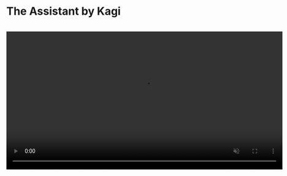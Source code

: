 # The Assistant by Kagi

<br>

<video src="./media/assistant.mp4" width="720" type="video/mp4" autoplay muted loop playsinline disablepictureinpicture />

The Assistant by Kagi combines the top large language models (LLMs) with optional results from Kagi Search, making it the perfect companion for creative, research, and programming tasks — alongside everything else you can think of! All this is included in a single subscription!

>**NOTE:** We’re excited to [announce](https://blog.kagi.com/assistant-for-all) that Kagi Assistant is now available to all users across all plans, expanding from its previous exclusivity to Ultimate subscribers.

## Features

- Access to the latest and most performant large language models from OpenAI, Anthropic, Meta, Google, Mistral, Amazon, Alibaba and DeepSeek.
- Multiple [custom assistants](#custom-assistants)
- The ability to control whether the Assistant has web access (powered by Kagi Search)
- Applying Kagi Search [Lenses](../features/lenses.md) and [Personalized Results](../features/website-info-personalized-results.md) to the Assistant searches
- Switch between multiple threads within a single window
- Saving Assistant threads
- Uploading files to use as context
- Altering the Assistant configuration within the thread
	- For example, you can ask the initial question with web access enabled, and then disable it for subsequent questions!
	 - It is also possible to switch to a different LLM in the middle of a thread
- Code syntax highlighting
- [Keyboard Shortcuts](#keyboard-shortcuts)
- Export conversations to markdown format
- Share threads with others using a link
- Voice input

## Privacy

When you use the Assistant by Kagi, your data is never used to train AI models (not by us or by the LLM providers), and no account information is shared with the LLM providers. By default, threads are deleted after 24 hours of inactivity. This behavior can be adjusted in the [settings](https://kagi.com/settings/?p=assistant).

## Using the Assistant

The Assistant can be accessed via the Control Center located in the top right corner of all Kagi pages or by clicking on the link in the top right corner of the Kagi homepage. [The direct link](https://kagi.com/assistant) to the Assistant can also be used.

When you first access the Assistant, you will be greeted by a familiar-looking landing page, allowing you to get right into using it.
You can either type your prompt or use voice input by pressing the microphone symbol.
You can choose which LLM you wish to use by opening the dropdown menu just below the prompt field.

The Assistant's web access can be toggled via the button below the prompt field.

## Which model to choose

We maintain the [Kagi LLM Benchmarking Project](./llm-benchmark.md) to measure model quality in various scenarios.

Another important aspect is the privacy policy of the model provider. See our [LLM Privacy Comparison](./llms-privacy.md) for a detailed overview of how each provider handles your data.

## Threads

The Assistant supports threads, allowing you to keep your bagel topping ideas separate from your weekend projects.

The search bar enables you to search for that one elusive thread.
Currently, the search only looks through your thread titles.

By default, threads are kept for 24 hours after the last message.
If keeping threads alive permanently better fits your workflow, you can adjust this setting in [Assistant Settings](https://kagi.com/settings/?p=assistant).
Please note that the thread saving setting is applied **when the thread is created**.

Threads can be renamed, added to Quick Access, shared, deleted, and downloaded via the `⋮` button which is displayed when you hover over the thread.

The Quick Access feature can be used to better organize your threads, but it will not influence the thread saving setting.
In other words, threads added to Quick Access will also be deleted after 24 hours, unless you have chosen otherwise in the settings.

You can also **preserve** threads with the star symbol, located to the left of the thread title.
Preserved threads do not expire.

## Uploading Files to Assistant

The Assistant by Kagi supports file uploads, allowing you to provide additional context or information for your queries.

This can be useful for tasks like:

- Summarizing a document
- Extracting key insights from a report
- Analyzing data in a spreadsheet
- Describing an image
- Distilling main points from an audio file

To upload a file:

1. Click the paperclip icon in the prompt input box.
2. Select the file or image you wish to upload.
3. Provide a prompt with instructions to process the file or leave it blank to summarize it.

Important considerations for file uploads:

**File size limit:** The maximum file size for uploads is 16MB.
**Processing time:** Larger files may take a few moments to process.
**Context retention:** Uploaded file content remains in the conversation context for subsequent messages.

The Assistant supports various file formats across different categories, including:

| File Type    | Supported Formats                                                                                                                                                                 |
| :----------- | :-------------------------------------------------------------------------------------------------------------------------------------------------------------------------------- |
| Text         | txt, text, md (and other text-based formats)                                                                                                                                      |
| Rich Format  | pdf, docx, pptx                                                                                                                                                                   |
| Spreadsheets | csv, tsv, xlsx, json, jsonl                                                                                                                                                       |
| Image        | jpg, jpeg, png, gif, tiff, tif, webp                                                                                                                                              |
| Audio        | 3gpp, aa, aac, aax, act, aiff, amr, ape, au, awb, dct, dss, dvf, flac, gsm, iklax, ivs, m4a, m4b, m4p, mp4, mmf, mp3, mpc, msv, ogg, opus, ra, rm, sln, tta, vox, wav, wma, wvpla |

Note: Unsupported formats may be treated as binary files.

## Fetching online content

Assistant can fetch webpages and online documents (up to 50 MB) to use them as context for your conversation.
To use this feature, simply paste the URL in your Assistant conversation (make sure the Entire Web toggle is on).

## Custom Instructions

Do you prefer a more personalized Assistant experience?
You can provide custom instructions in the [Assistant Settings](https://kagi.com/settings?p=assistant).
These instructions can be utilized to refine the Assistant responses.
You can, for instance, instruct the Assistant to be more succinct or to consider your profession and location.

## Custom Assistants {#custom-assistants}

You can create Custom Assistants in the [Assistant Settings](https://kagi.com/settings?p=assistant).
It is possible to customize the LLM, settings (the use of web access, lenses, and personalized results), and the instructions for each Custom Assistant.

The Assistant comes with a built-in **Code** Custom Assistant that is optimized for programming tasks. It uses Claude 3.5 Sonnet and has web access.

For more details, refer to the [Custom Assistants](./custom-assistants.md) page.

## Keyboard Shortcuts {#keyboard-shortcuts}

The following keyboard shortcuts are available in the Assistant by Kagi on Mac and PC.

| Mac Shortcut                | Action                  |
| :-------------------------- | :---------------------- |
| &#8984; + K                 | New Thread              |
| &#8984; + Shift + S         | Toggle Sidebar          |
| &#8984; + Shift + C         | Copy Last Response      |
| &#8984; + Shift + E         | Edit Last Message       |
| &#8984; + Shift + Backspace | Delete Current Thread   |
| &#8984; + /                 | Focus Prompt Box        |
| &#8984; + .                 | Show Keyboard Shortcuts |

| PC Shortcut              | Action                  |
| :----------------------- | :---------------------- |
| Ctrl + K                 | New Thread              |
| Ctrl + Shift + S         | Toggle Sidebar          |
| Ctrl + Shift + C         | Copy Last Response      |
| Ctrl + Shift + E         | Edit Last Message       |
| Ctrl + Shift + Backspace | Delete Current Thread   |
| Ctrl + /                 | Focus Prompt Box        |
| Ctrl + .                 | Show Keyboard Shortcuts |

## LLMs Available in The Assistant

The Assistant provides access to the following LLMs:

| Developer  | Model                                                                                                 | Plan     |
| ---------- | ----------------------------------------------------------------------------------------------------- | -------- |
| Anthropic  | [Claude 3.7 Sonnet with extended thinking](https://kagi.com/assistant?profile=claude-3-7-sonnet)      | Ultimate |
| Anthropic  | [Claude 3.7 Sonnet](https://kagi.com/assistant?profile=claude-3-sonnet)                               | Ultimate |
| Anthropic  | [Claude 4 Sonnet](https://kagi.com/assistant?profile=claude-4-sonnet)                                 | Ultimate |
| Anthropic  | [Claude 4 Sonnet with extended thinking](https://kagi.com/assistant?profile=claude-4-sonnet-thinking) | Ultimate |
| Anthropic  | [Claude 3 Opus](https://kagi.com/assistant?profile=claude-3-opus)                                     | Ultimate |
| Anthropic  | [Claude 4 Opus](https://kagi.com/assistant?profile=claude-4-opus)                                     | Ultimate |
| Anthropic  | [Claude 4 Opus with extended thinking](https://kagi.com/assistant?profile=claude-4-opus-thinking)     | Ultimate |
| Anthropic  | [Claude 3.5 Haiku](https://kagi.com/assistant?profile=claude-3-haiku)                                 | Ultimate |
| OpenAI     | [GPT 4o](https://kagi.com/assistant?profile=gpt-4o)                                                   | Ultimate |
| OpenAI     | [ChatGPT 4o](https://kagi.com/assistant?profile=chatgpt-4o)                                           | Ultimate |
| OpenAI     | [GPT 4o Mini](https://kagi.com/assistant?profile=gpt-4o-mini)                                         | All      |
| OpenAI     | [o3 Mini](https://kagi.com/assistant?profile=o3-mini)                                                 | Ultimate |
| OpenAI     | [o4 Mini](https://kagi.com/assistant?profile=o4-mini)                                                 | Ultimate |
| OpenAI     | [GPT 4.1](https://kagi.com/assistant?profile=gpt-4-1)                                                 | Ultimate |
| OpenAI     | [GPT 4.1 Mini](https://kagi.com/assistant?profile=gpt-4-1-mini)                                       | All      |
| OpenAI     | [GPT 4.1 Nano](https://kagi.com/assistant?profile=gpt-4-1-nano)                                       | All      |
| Mistral AI | [Mistral Pixtral](https://kagi.com/assistant?profile=mistral-nemo)                                    | All      |
| Mistral AI | [Mistral Large](https://kagi.com/assistant?profile=mistral-large)                                     | Ultimate |
| Mistral AI | [Mistral Medium](https://kagi.com/assistant?profile=mistral-medium)                                   | All      |
| Mistral AI | [Mistral Small](https://kagi.com/assistant?profile=mistral-small)                                     | All      |
| Google     | [Gemini 2.0 Flash](https://kagi.com/assistant?profile=gemini-flash)                                   | All      |
| Google     | [Gemini 2.5 Flash Preview](https://kagi.com/assistant?profile=gemini-2-5-flash)                       | All      |
| Google     | [Gemini 1.5 Pro](https://kagi.com/assistant?profile=gemini-pro)                                       | Ultimate |
| Google     | [Gemini 2.5 Pro Preview](https://kagi.com/assistant?profile=gemini-2-5-pro)                           | Ultimate |
| Meta       | [Llama 3.3 70B](https://kagi.com/assistant?profile=llama-3-70b)                                       | All      |
| Meta       | [Llama 3.1 405B](https://kagi.com/assistant?profile=llama-3-405b)                                     | Ultimate |
| Meta       | [Llama 4 Scout](https://kagi.com/assistant?profile=llama-4-scout)                                     | All      |
| Meta       | [Llama 4 Maverick](https://kagi.com/assistant?profile=llama-4-maverick)                               | All      |
| Alibaba    | [Qwen QwQ 32B](https://kagi.com/assistant?profile=qwen-qwq-32b)                                       | Ultimate |
| Amazon     | [Nova Lite](https://kagi.com/assistant?profile=nova-lite)                                             | All      |
| Amazon     | [Nova Pro](https://kagi.com/assistant?profile=nova-pro)                                               | Ultimate |
| DeepSeek   | [Chat V3](https://kagi.com/assistant?profile=deepseek)                                                | All      |
| DeepSeek   | [R1](https://kagi.com/assistant?profile=deepseek-r1)                                                  | Ultimate |
| DeepSeek   | [R1 Distill Llama 70B](https://kagi.com/assistant?profile=deepseek-r1-distill-llama-70b)              | Ultimate |
| xAI        | [Grok 3 Mini](https://kagi.com/assistant?profile=grok-3-mini)                                         | Ultimate |
| xAI        | [Grok 3](https://kagi.com/assistant?profile=grok-3)                                                   | Ultimate |


You can learn more about how these models compare in the [Kagi LLM Benchmarking Project](./llm-benchmark.md) page.

For more information about each model and its privacy practices, including details about providers, see our [LLM Privacy](./llms-privacy) page.



## Bangs

You can quickly access The Assistant using the following [bangs](../features/bangs.md):

- `!ai`, `!as`, `!assistant`, `!research`, `!answer`, `!discuss`, `!expert`, `!llm`, `!custom`, and `!asst`: These bangs direct you to the general Assistant interface for various types of queries.

- `!chat`: This bang accesses The Assistant with internet access turned off.

- `!code`: Use this bang to access the built-in **Code** Custom Assistant, which is tailored for coding-related queries.

- `!ki`: This bang accesses The Assistant with the Ki profile, providing a specialized interaction.

Each bang is designed to optimize your search experience by directing you to the most appropriate version of The Assistant for your needs.

## URL Parameters

You can specify a particular model in the Assistant's URL by including a `profile` parameter.
`https://kagi.com/assistant?profile=gpt-4o&q=%s`
The available model names can be found in the table above.

This can also be used with custom assistants, as described on the [custom assistant documentation](./custom-assistants.md#url-parameters).

The `internet` parameter can be used to turn on and off internet access, set to `true` to enable, anything else to disable. This overrides the internet setting of the profile used.

The `lens` parameter can be used to set the lens if internet access is enabled. The value of this is the lowercase format of the lens name, for example, `https://kagi.com/assistant?lens=programming&q=%s` will use the Programming lens.

Here is an example of a URL that disables internet access, uses the **Claude 3 Haiku** model, and applies the **Programming lens**:  
```https://kagi.com/assistant?profile=claude-3-haiku&internet=false&lens=programming&q=%s```

## Availability

The Assistant is available to all members. However, premium models are only available in our Ultimate plan.
If you are on a different plan and you need access to these models, you can upgrade from the [Billing Settings](https://kagi.com/settings?p=billing_plan) page.

We also offer an Ultimate upgrade for Family Plans, you can upgrade from the [Family Management](https://kagi.com/settings?p=account_members) page.

## Usage Limits

### Context window limit

The context window refers to how much of the conversation Assistant will take into account to respond to the last message in a conversation.

While we optimize the internals and user experience of the Kagi Assistant, we have limited the number of context tokens but these arbitrary **restrictions will be removed soon**.

The current context window limits are:
- **32,000 token sliding window** maximum for all conversations
- **Rolling window of recent exchanges** consisting of:
  - Your 7 most recent exchanges (14 messages total)
  - Plus your first exchange (2 messages)

### Input limitations

#### Text input

- **Maximum 100,000 characters** per message
- Text exceeding this limit will be automatically truncated

#### File uploads

- **Maximum total size: 16 MB** (applies to single or multiple files)
- **URL content: 50 MB** maximum retrievable size

### Custom Instructions

- **Maximum 5,000 characters** for custom Assistant instructions

### Fair Use Policy

We use a value-based usage system to maintain high-quality service for all users:

- Your monthly plan determines your token usage allowance.
    - For example, a **$25 monthly plan** provides up to **$25 worth of token usage** across all models.
- For yearly plans, you get access to the full year's worth of token usage at the start of the year.
    - For instance, the **Ultimate yearly plan** allows up to **$270 worth of token usage for the entire year**.
- A **20% margin markup** is included in token usage cost calculations to cover search queries, infrastructure, and development costs.
    - For example, **$25 token usage** consists of **$20 for raw token costs** and **$5 for operational costs**.
- Users will receive an in-app reminder as they near their usage limit. If the limit is exceeded, new AI interactions will be disabled until they either renew their plan early or the next billing cycle begins.
    - **Note:** We will soon introduce the option to purchase top-up credits, allowing you to extend Assistant usage beyond fair-use limits with an amount of your choice. These credits can then also be used for other Kagi products such as the API.

For additional questions about these limitations or policies, please contact our support team.

### Tips to reduce token usage

Here are some suggestions to reduce token usage:

1. Use less expensive models for simple tasks like summarization or basic information extraction. Our [LLM Benchmarking project](https://help.kagi.com/kagi/ai/llm-benchmark.html) page contains cost information for the different models.
2. Create new threads for unrelated questions rather than continuing in the same conversation.
3. Be specific and concise in your prompts to get more focused responses.
4. Use the "Edit Prompt” feature (pencil icon) to refine your question instead of sending multiple clarifications.
5. Disable web access when you don't need internet information.
6. Limit file uploads to only what's necessary for your query.
7. Break complex tasks into smaller, focused questions across multiple threads.
8. Use custom instructions to request consistently concise responses.
9. Leverage specialized custom assistants optimized for specific tasks.
10. Download and delete completed threads to avoid accidentally continuing old conversations.

## FAQ

**Q**: What is Kagi’s stance about using LLMs in search?\
**A**: We continue to relentlessly focus on the core search experience and build thoughtfully integrated features on top of it. Read more about it in our [AI Integration Philosophy](../why-kagi/ai-philosophy.md) page.
